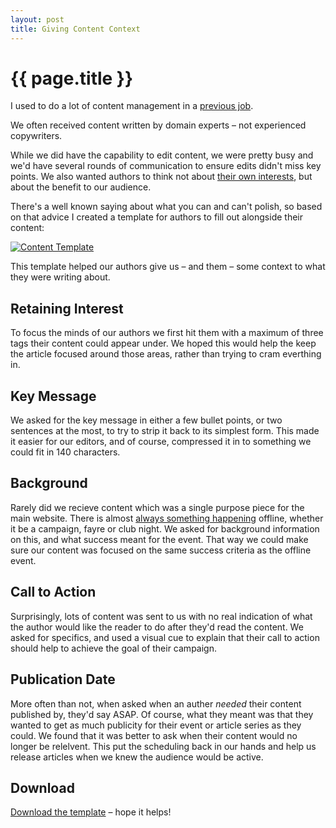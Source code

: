 ```yaml
---
layout: post
title: Giving Content Context
---
```


# {{ page.title }}

I used to do a lot of content management in a [previous job](http://cardiffstudents.com).

We often received content written by domain experts – not experienced copywriters.

While we did have the capability to edit content, we were pretty busy and we'd have several rounds of communication to ensure edits didn't miss key points. We also wanted authors to think not about [their own interests](http://37signals.com/svn/posts/2358-this-is-not-content), but about the benefit to our audience.

There's a well known saying about what you can and can't polish, so based on that advice I created a template for authors to fill out alongside their content:

<a href="http://garethrees.co.uk/downloads/content-template.pdf">
  <img src="http://garethrees.co.uk/images/posts/content-template.jpg" title="Content Template" />
</a>

This template helped our authors give us – and them – some context to what they were writing about.

Retaining Interest
------------------

To focus the minds of our authors we first hit them with a maximum of three tags their content could appear under. We hoped this would help the keep the article focused around those areas, rather than trying to cram everthing in.

Key Message
-----------

We asked for the key message in either a few bullet points, or two sentences at the most, to try to strip it back to its simplest form. This made it easier for our editors, and of course, compressed it in to something we could fit in 140 characters.

Background
----------

Rarely did we recieve content which was a single purpose piece for the main website. There is almost [always something happening](http://www.cardiffstudents.com/whatson/) offline, whether it be a campaign, fayre or club night. We asked for background information on this, and what success meant for the event. That way we could make sure our content was focused on the same success criteria as the offline event.

Call to Action
--------------

Surprisingly, lots of content was sent to us with no real indication of what the author would like the reader to do after they'd read the content. We asked for specifics, and used a visual cue to explain that their call to action should help to achieve the goal of their campaign.

Publication Date
----------------

More often than not, when asked when an auther _needed_ their content published by, they'd say ASAP. Of course, what they meant was that they wanted to get as much publicity for their event or article series as they could. We found that it was better to ask when their content would no longer be relelvent. This put the scheduling back in our hands and help us release articles when we knew the audience would be active.

Download
--------

[Download the template](http://garethrees.co.uk/downloads/content-template.pdf) – hope it helps!
